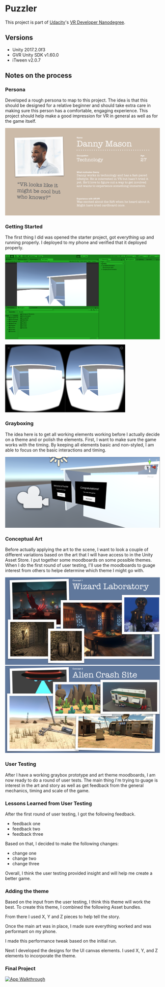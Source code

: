 # Puzzler

This project is part of [Udacity](https://www.udacity.com "Udacity - Be in demand")'s [VR Developer Nanodegree](https://www.udacity.com/course/vr-developer-nanodegree--nd017).

## Versions
- Unity 2017.2.0f3
- GVR Unity SDK v1.60.0
- iTween v2.0.7

## Notes on the process

### Persona
Developed a rough persona to map to this project. The idea is that this should be designed for a relative beginner and should take extra care in making sure this person has a comfortable, engaging experience. This project should help make a good impression for VR in general as well as for the game itself.

![Persona](/Puzzler/img/vr-persona-01.jpg)

### Getting Started
The first thing I did was opened the starter project, got everything up and running properly. I deployed to my phone and verified that it deployed properly.

![In the editor](/Puzzler/img/editor.png)

![In the headset](/Puzzler/img/Screenshot_20180107-113511.png)


### Grayboxing
The idea here is to get all working elements working before I actually decide on a theme and or polish the elements. First, I want to make sure the game works with the timing. By keeping all elements basic and non-styled, I am able to focus on the basic interactions and timing.

![Basic UI](/Puzzler/img/basic-ui.png)

### Conceptual Art
Before actually applying the art to the scene, I want to look a couple of different variations based on the art that I will have access to in the Unity Asset Store. I put together some moodboards on some possible themes. When I do the first round of user testing, I'll use the moodboards to guage interest from others to helpe determine which theme I might go with.

![Wizard Laboratory](/Puzzler/img/ConceptArt-01.jpg)
![Alien Crash Site](/Puzzler/img/ConceptArt-02.jpg)


### User Testing
After I have a working graybox prototype and art theme moodboards, I am now ready to do a round of user tests. The main thing I'm trying to guage is interest in the art and story as well as get feedback from the general mechanics, timing and scale of the game.

### Lessons Learned from User Testing
After the first round of user testing, I got the following feedback.
* feedback one
* feedback two
* feedback three

Based on that, I decided to make the following changes:
* change one
* change two
* change three

Overall, I think the user testing provided insight and will help me create a better game.

### Adding the theme
Based on the input from the user testing, I think this theme will work the best. To create this theme, I combined the following Asset bundles.

From there I used X, Y and Z pieces to help tell the story.

Once the main art was in place, I made sure everything worked and was performant on my phone.

I made this performance tweak based on the initial run.

Next I developed the designs for the UI canvas elements. I used X, Y, and Z elements to incorporate the theme.

### Final Project
[![App Walkthrough](https://img.youtube.com/vi/dQw4w9WgXcQ/0.jpg)](https://www.youtube.com/watch?v=dQw4w9WgXcQ)

